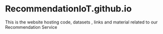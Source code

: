 # RecommendationIoT.github.io
This is the website hosting code, datasets , links and material related to our Recommendation Service
